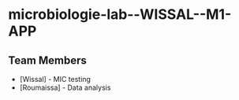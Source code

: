 # microbiologie-lab--WISSAL--M1-APP
## Team Members
- [Wissal] - MIC testing
- [Roumaissa] - Data analysis
